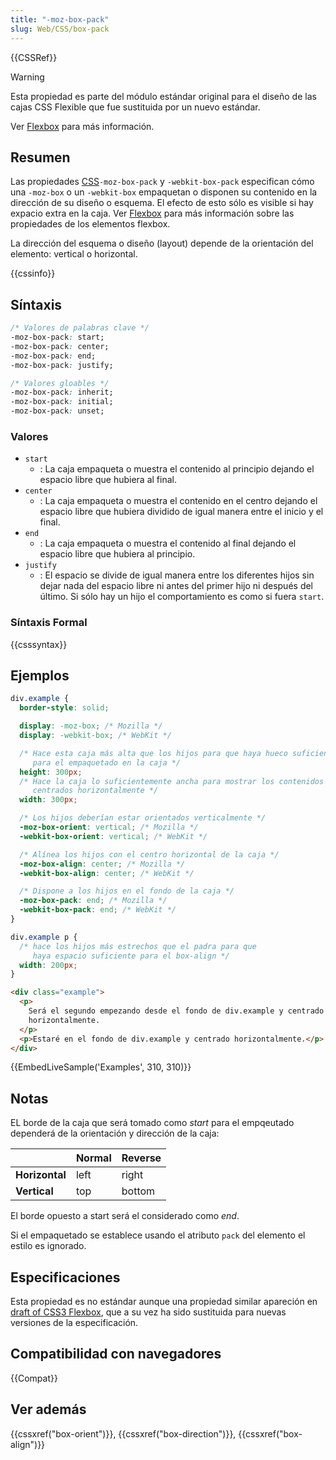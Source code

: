```yaml
---
title: "-moz-box-pack"
slug: Web/CSS/box-pack
---
```


{{CSSRef}}

> [!WARNING]
> Esta propiedad es parte del módulo estándar original para el diseño de las cajas CSS Flexible que fue sustituida por un nuevo estándar.

Ver [Flexbox](/es/docs/Web/CSS/CSS_Flexible_Box_Layout/Using_CSS_flexible_boxes) para más información.

## Resumen

Las propiedades [CSS](/es/docs/Web/CSS)`-moz-box-pack` y `-webkit-box-pack` especifican cómo una `-moz-box` o un `-webkit-box` empaquetan o disponen su contenido en la dirección de su diseño o esquema. El efecto de esto sólo es visible si hay expacio extra en la caja. Ver [Flexbox](/es/docs/Web/CSS/CSS_Flexible_Box_Layout/Using_CSS_flexible_boxes#Flexible_box_properties) para más información sobre las propiedades de los elementos flexbox.

La dirección del esquema o diseño (layout) depende de la orientación del elemento: vertical o horizontal.

{{cssinfo}}

## Síntaxis

```css
/* Valores de palabras clave */
-moz-box-pack: start;
-moz-box-pack: center;
-moz-box-pack: end;
-moz-box-pack: justify;

/* Valores gloables */
-moz-box-pack: inherit;
-moz-box-pack: initial;
-moz-box-pack: unset;
```

### Valores

- `start`
  - : La caja empaqueta o muestra el contenido al principio dejando el espacio libre que hubiera al final.
- `center`
  - : La caja empaqueta o muestra el contenido en el centro dejando el espacio libre que hubiera dividido de igual manera entre el inicio y el final.
- `end`
  - : La caja empaqueta o muestra el contenido al final dejando el espacio libre que hubiera al principio.
- `justify`
  - : El espacio se divide de igual manera entre los diferentes hijos sin dejar nada del espacio libre ni antes del primer hijo ni después del último. Si sólo hay un hijo el comportamiento es como si fuera `start`.

### Síntaxis Formal

{{csssyntax}}

## Ejemplos

```css
div.example {
  border-style: solid;

  display: -moz-box; /* Mozilla */
  display: -webkit-box; /* WebKit */

  /* Hace esta caja más alta que los hijos para que haya hueco suficiente
     para el empaquetado en la caja */
  height: 300px;
  /* Hace la caja lo suficientemente ancha para mostrar los contenidos
     centrados horizontalmente */
  width: 300px;

  /* Los hijos deberían estar orientados verticalmente */
  -moz-box-orient: vertical; /* Mozilla */
  -webkit-box-orient: vertical; /* WebKit */

  /* Alínea los hijos con el centro horizontal de la caja */
  -moz-box-align: center; /* Mozilla */
  -webkit-box-align: center; /* WebKit */

  /* Dispone a los hijos en el fondo de la caja */
  -moz-box-pack: end; /* Mozilla */
  -webkit-box-pack: end; /* WebKit */
}

div.example p {
  /* hace los hijos más estrechos que el padra para que
     haya espacio suficiente para el box-align */
  width: 200px;
}
```

```html
<div class="example">
  <p>
    Será el segundo empezando desde el fondo de div.example y centrado
    horizontalmente.
  </p>
  <p>Estaré en el fondo de div.example y centrado horizontalmente.</p>
</div>
```

{{EmbedLiveSample('Examples', 310, 310)}}

## Notas

EL borde de la caja que será tomado como _start_ para el empqeutado dependerá de la orientación y dirección de la caja:

|                | **Normal** | **Reverse** |
| -------------- | ---------- | ----------- |
| **Horizontal** | left       | right       |
| **Vertical**   | top        | bottom      |

El borde opuesto a start será el considerado como _end_.

Si el empaquetado se establece usando el atributo `pack` del elemento el estilo es ignorado.

## Especificaciones

Esta propiedad es no estándar aunque una propiedad similar apareción en [draft of CSS3 Flexbox](http://www.w3.org/TR/2009/WD-css3-flexbox-20090723/), que a su vez ha sido sustituida para nuevas versiones de la especificación.

## Compatibilidad con navegadores

{{Compat}}

## Ver además

{{cssxref("box-orient")}}, {{cssxref("box-direction")}}, {{cssxref("box-align")}}
